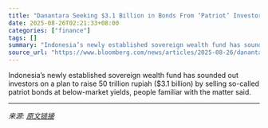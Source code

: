 ```yaml
---
title: "Danantara Seeking $3.1 Billion in Bonds From ‘Patriot’ Investors"
date: 2025-08-26T02:21:33+08:00
categories: ["finance"]
tags: []
summary: "Indonesia’s newly established sovereign wealth fund has sounded out investors on a plan to raise 50 trillion rupiah ($3.1 billion) by selling so-called patriot bonds at below-market yields, people fam"
source_url: "https://www.bloomberg.com/news/articles/2025-08-26/danantara-seeking-3-1-billion-in-bonds-from-patriot-investors"
---
```


Indonesia’s newly established sovereign wealth fund has sounded out investors on a plan to raise 50 trillion rupiah ($3.1 billion) by selling so-called patriot bonds at below-market yields, people familiar with the matter said.

---

*来源: [原文链接](https://www.bloomberg.com/news/articles/2025-08-26/danantara-seeking-3-1-billion-in-bonds-from-patriot-investors)*
